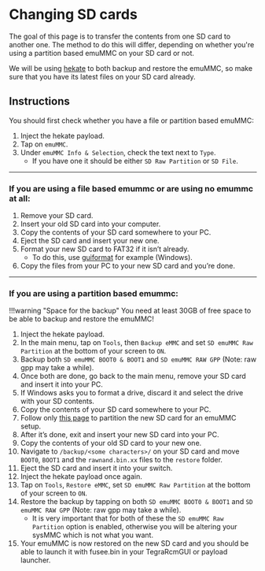 # Changing SD cards

The goal of this page is to transfer the contents from one SD card to another one. The method to do this will differ, depending on whether you're using a partition based emuMMC on your SD card or not.

We will be using [hekate](https://github.com/CTCaer/hekate/releases/) to both backup and restore the emuMMC, so make sure that you have its latest files on your SD card already.

## Instructions

You should first check whether you have a file or partition based emuMMC:
    
1.  Inject the hekate payload.
2.  Tap on `emuMMC`.
3.  Under `emuMMC Info & Selection`, check the text next to `Type`.
    - If you have one it should be either `SD Raw Partition` or `SD File`.

-----
### If you are using a file based emummc or are using no emummc at all:
        
1.  Remove your SD card.   
2.  Insert your old SD card into your computer.
3.  Copy the contents of your SD card somewhere to your PC.
4.  Eject the SD card and insert your new one.
5.  Format your new SD card to FAT32 if it isn’t already.
    - To do this, use [guiformat](http://ridgecrop.co.uk/index.htm?guiformat.htm) for example (Windows).
6.  Copy the files from your PC to your new SD card and you’re done.

-----
### If you are using a partition based emummc:
    
!!!warning "Space for the backup"
    You need at least 30GB of free space to be able to backup and restore the emuMMC!

1.  Inject the hekate payload.
2.  In the main menu, tap on `Tools`, then `Backup eMMC` and set `SD emuMMC Raw Partition` at the bottom of your screen to `ON`.
3.  Backup both `SD emuMMC BOOT0 & BOOT1` and `SD emuMMC RAW GPP` (Note: raw gpp may take a while).
4.  Once both are done, go back to the main menu, remove your SD card and insert it into your PC.
5.  If Windows asks you to format a drive, discard it and select the drive with your SD contents.
6.  Copy the contents of your SD card somewhere to your PC.
7.  Follow only [this page](https://switchgui.de/switch-guide/user_guide/emummc/partitioning_sd/) to partition the new SD card for an emuMMC setup.
8.  After it’s done, exit and insert your new SD card into your PC.
9.  Copy the contents of your old SD card to your new one.
10. Navigate to `/backup/<some characters>/` on your SD card and move `BOOT0`, `BOOT1` and the `rawnand.bin.xx` files to the `restore` folder.
11. Eject the SD card and insert it into your switch.
12. Inject the hekate payload once again.
13. Tap on `Tools`, `Restore eMMC`, set `SD emuMMC Raw Partition` at the bottom of your screen to `ON`.
14. Restore the backup by tapping on both `SD emuMMC BOOT0 & BOOT1` and `SD emuMMC RAW GPP` (Note: raw gpp may take a while).
    - It is very important that for both of these the `SD emuMMC Raw Partition` option is enabled, otherwise you will be altering your sysMMC
      which is not what you want.
15. Your emuMMC is now restored on the new SD card and you should be able to launch it with fusee.bin in your TegraRcmGUI or payload launcher.  
